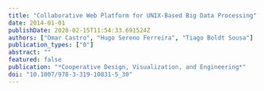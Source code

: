 ```yaml
---
title: "Collaborative Web Platform for UNIX-Based Big Data Processing"
date: 2014-01-01
publishDate: 2020-02-15T11:54:33.691524Z
authors: ["Omar Castro", "Hugo Sereno Ferreira", "Tiago Boldt Sousa"]
publication_types: ["0"]
abstract: ""
featured: false
publication: "*Cooperative Design, Visualization, and Engineering*"
doi: "10.1007/978-3-319-10831-5_30"
---
```



